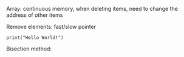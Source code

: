 Array: continuous memory, when deleting items, need to change the address of other items

Remove elements:
fast/slow pointer

```
print("Hello World!")
```

Bisection method:

